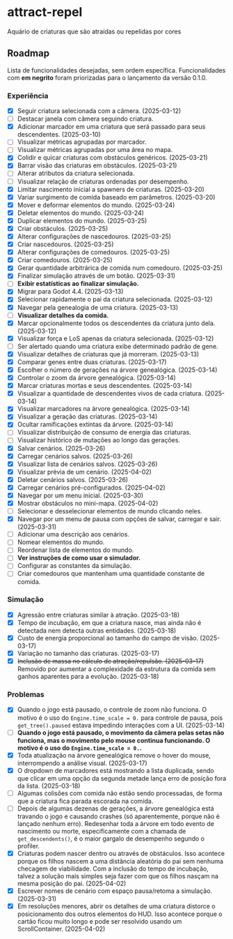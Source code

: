 # attract-repel
Aquário de criaturas que são atraídas ou repelidas por cores

## Roadmap

Lista de funcionalidades desejadas, sem ordem específica. Funcionalidades com **em negrito** foram priorizadas para o lançamento da versão 0.1.0.

### Experiência

- [x] Seguir criatura selecionada com a câmera. (2025-03-12)
- [ ] Destacar janela com câmera seguindo criatura.
- [x] Adicionar marcador em uma criatura que será passado para seus descendentes. (2025-03-10)
- [ ] Visualizar métricas agrupadas por marcador.
- [ ] Visualizar métricas agrupadas por uma área no mapa.
- [x] Colidir e quicar criaturas com obstáculos genéricos. (2025-03-21)
- [x] Barrar visão das criaturas em obstáculos. (2025-03-21)
- [ ] Alterar atributos da criatura selecionada.
- [ ] Visualizar relação de criaturas ordenadas por desempenho.
- [x] Limitar nascimento inicial a spawners de criaturas. (2025-03-20)
- [x] Variar surgimento de comida baseado em parâmetros. (2025-03-20)
- [x] Mover e deformar elementos do mundo. (2025-03-24)
- [x] Deletar elementos do mundo. (2025-03-24)
- [x] Duplicar elementos do mundo. (2025-03-25)
- [x] Criar obstáculos. (2025-03-25)
- [x] Alterar configurações de nascedouros. (2025-03-25)
- [x] Criar nascedouros. (2025-03-25)
- [x] Alterar configurações de comedouros. (2025-03-25)
- [x] Criar comedouros. (2025-03-25)
- [x] Gerar quantidade arbitrárica de comida num comedouro. (2025-03-25)
- [x] Finalizar simulação através de um botão. (2025-03-31)
- [ ] **Exibir estatísticas ao finalizar simulação.**
- [x] Migrar para Godot 4.4. (2025-03-13)
- [x] Selecionar rapidamente o pai da criatura selecionada. (2025-03-12)
- [x] Navegar pela genealogia de uma criatura. (2025-03-13)
- [ ] **Visualizar detalhes da comida.**
- [x] Marcar opcionalmente todos os descendentes da criatura junto dela. (2025-03-12)
- [x] Visualizar força e LoS apenas da criatura selecionada. (2025-03-12)
- [ ] Ser alertado quando uma criatura exibe determinado padrão de gene.
- [x] Visualizar detalhes de criaturas que já morreram. (2025-03-13)
- [x] Comparar genes entre duas criaturas. (2025-03-17)
- [x] Escolher o número de gerações na árvore genealógica. (2025-03-14)
- [x] Controlar o zoom da árvore genealógica. (2025-03-14)
- [x] Marcar criaturas mortas e seus descendentes. (2025-03-14)
- [x] Visualizar a quantidade de descendentes vivos de cada criatura. (2025-03-14)
- [x] Visualizar marcadores na árvore genealógica. (2025-03-14)
- [x] Visualizar a geração das criaturas. (2025-03-14)
- [x] Ocultar ramificações extintas da árvore. (2025-03-14)
- [ ] Visualizar distribuição de consumo de energia das criaturas.
- [ ] Visualizar histórico de mutações ao longo das gerações.
- [x] Salvar cenários. (2025-03-26)
- [x] Carregar cenários salvos. (2025-03-26)
- [x] Visualizar lista de cenários salvos. (2025-03-26)
- [x] Visualizar prévia de um cenário. (2025-04-02)
- [x] Deletar cenários salvos. (2025-03-26)
- [x] Carregar cenários pré-configurados. (2025-04-02)
- [x] Navegar por um menu inicial. (2025-03-30)
- [x] Mostrar obstáculos no mini-mapa. (2025-04-02)
- [ ] Selecionar e desselecionar elementos de mundo clicando neles.
- [x] Navegar por um menu de pausa com opções de salvar, carregar e sair. (2025-03-31)
- [ ] Adicionar uma descrição aos cenários.
- [ ] Nomear elementos do mundo.
- [ ] Reordenar lista de elementos do mundo.
- [ ] **Ver instruções de como usar o simulador.**
- [ ] Configurar as constantes da simulação.
- [ ] Criar comedouros que mantenham uma quantidade constante de comida.

### Simulação

- [x] Agressão entre criaturas similar à atração. (2025-03-18)
- [x] Tempo de incubação, em que a criatura nasce, mas ainda não é detectada nem detecta outras entidades. (2025-03-18)
- [x] Custo de energia proporcional ao tamanho do campo de visão. (2025-03-17)
- [x] Variação no tamanho das criaturas. (2025-03-17)
- [x] ~~Inclusão de massa no cálculo de atração/repulsão. (2025-03-17)~~ Removido por aumentar a complexidade da estrutura da comida sem ganhos aparentes para a evolução. (2025-03-18)

### Problemas

- [x] Quando o jogo está pausado, o controle de zoom não funciona. O motivo é o uso do `Engine.time_scale = 0.` para controle de pausa, pois `get_tree().paused` estava impedindo interações com a UI. (2025-03-14)
- [ ] **Quando o jogo está pausado, o movimento da câmera pelas setas não funciona, mas o movimento pelo mouse continua funcionando. O motivo é o uso do `Engine.time_scale = 0.`.**
- [x] Toda atualização na árvore genealógica remove o hover do mouse, interrompendo a análise visual. (2025-03-17)
- [x] O dropdown de marcadores está mostrando a lista duplicada, sendo que clicar em uma opção da segunda metade lança erro de posição fora da lista. (2025-03-18)
- [ ] Algumas colisões com comida não estão sendo processadas, de forma que a criatura fica parada escorada na comida.
- [ ] Depois de algumas dezenas de gerações, a árvore genealógica está travando o jogo e causando crashes (só aparentemente, porque não é lançado nenhum erro). Redesenhar toda a árvore em todo evento de nascimento ou morte, especificamente com a chamada de `get_descendents()`, é o maior gargalo de desempenho segundo o profiler.
- [x] Criaturas podem nascer dentro ou através de obstáculos. Isso acontece porque os filhos nascem a uma distância aleatória do pai sem nenhuma checagem de viabilidade. Com a inclusão do tempo de incubação, talvez a solução mais simples seja fazer com que os filhos nasçam na mesma posição do pai. (2025-04-02)
- [x] Escrever nomes de cenário com espaço pausa/retoma a simulação. (2025-03-31)
- [x] Em resoluções menores, abrir os detalhes de uma criatura distorce o posicionamento dos outros elementos do HUD. Isso acontece porque o cartão ficou muito longo e pode ser resolvido usando um ScrollContainer. (2025-04-02)